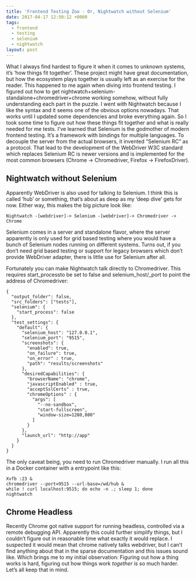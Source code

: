 ```yaml
---
title: 'Frontend Testing Zoo - Or, Nightwatch without Selenium'
date: 2017-04-17 12:50:12 +0000
tags:
  - frontend
  - testing
  - selenium
  - nightwatch
layout: post
---
```

What I always find hardest to figure it when it comes to unknown systems, it’s ‘how things fit together’. These project might have great documentation, but how the ecosystem plays together is usually left as an exercise for the reader.
This happened to me again when diving into frontend testing. I figured out how to get nightwatch+selenium-standalone+chromedriver+chrome working somehow, without fully understanding each part in the puzzle. I went with Nightwatch because I like the syntax and it seems one of the obvious options nowadays. That works until I updated some dependencies and broke everything again. So I took some time to figure out how these things fit together and what is really needed for me tests.
I’ve learned that Selenium is the godmother of modern frontend testing. It’s a framework with bindings for multiple languages. To decouple the server from the actual browsers, it invented “Selenium RC” as a protocol. That lead to the development of the WebDriver W3C standard which replaces Selenium RC is newer versions and is implemented for the most common browsers (Chrome -> Chromedriver, Firefox -> FirefoxDriver).
## Nightwatch without Selenium
Apparently WebDriver is also used for talking *to* Selenium. I think this is called ‘hub’ or something, that’s about as deep as my ‘deep dive’ gets for now. Either way, this makes the big picture look like:
```
Nightwatch -[webdriver]-> Selenium -[webdriver]-> Chromedriver -> Chrome
```
Selenium comes in a server and standalone flavor, where the server apparently is only used for grid based testing where you would have a bunch of Selenium nodes running on different systems. Turns out, if you don’t need grid based testing or support for legacy browsers which don’t provide WebDriver adapter, there is little use for Selenium after all.

Fortunately you can make Nightwatch talk directly to Chromedriver. This requires start_processto be set to false and selenium_host/_port to point the address of Chromedriver:
```
{
  "output_folder": false,
  "src_folders": ["tests"],
  "selenium": {
    "start_process": false
  },
  "test_settings": {
    "default": {
      "selenium_host": "127.0.0.1",
      "selenium_port": "9515",
      "screenshots": {
        "enabled": true,
        "on_failure": true,
        "on_error" : true,
        "path": "results/screenshots"
      },
      "desiredCapabilities": {
        "browserName": "chrome",
        "javascriptEnabled" : true,
        "acceptSslCerts" : true,
        "chromeOptions" : {
          "args": [
            "--no-sandbox",
            "start-fullscreen",
            "window-size=1280,800"
          ]
        }
      },
      "launch_url": "http://app"
    }
  }
}
```
The only caveat being, you need to run Chromedriver manually. I run all this in a Docker container with a entrypoint like this:
```
Xvfb :23 &
chromedriver --port=9515 --url-base=/wd/hub &
while ! curl localhost:9515; do echo -n .; sleep 1; done
nightwatch
```
## Chrome Headless
Recently Chrome got native support for running headless, controlled via a remote debugging API. Apparently this could further simplify things, but I couldn’t figure out in reasonable time what exactly it would replace. I suspected it would mean that chrome natively talks webdriver, but I can’t find anything about that in the sparse documentation and this issues sound like.
Which brings me to my initial observation: Figuring out how a thing works is hard, figuring out how things work *together* is so much harder. Let’s all keep that in mind.
